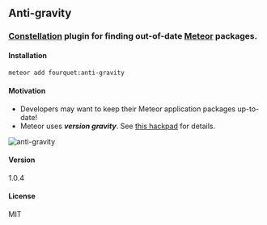Anti-gravity
------------

### [Constellation](https://atmospherejs.com/babrahams/constellation) plugin for finding out-of-date [Meteor](https://www.meteor.com/) packages.

#### Installation
```bash
meteor add fourquet:anti-gravity
```

#### Motivation
- Developers may want to keep their Meteor application packages up-to-date!
- Meteor uses ***version gravity***. See [this hackpad](https://meteor.hackpad.com/Packaging-UX-Gravity-Hurts-FoTnLTVUklt) for details.

![anti-gravity](https://raw.githubusercontent.com/fourquet/meteor-package-anti-gravity/master/anti-gravity.gif)

#### Version
1.0.4

#### License
MIT
